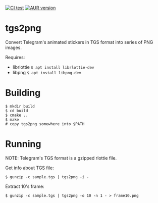 [![CI test](https://github.com/zevlg/tgs2png/workflows/CI/badge.svg)](https://github.com/zevlg/tgs2png/actions)
[![AUR version](https://img.shields.io/aur/version/tgs2png-git)](https://aur.archlinux.org/packages/tgs2png-git)

# tgs2png

Convert Telegram's animated stickers in TGS format into series of PNG
images.

Requires:
* librlottie `$ apt install librlottie-dev`
* libpng `$ apt install libpng-dev`

# Building

```console
$ mkdir build
$ cd build
$ cmake ..
$ make
# copy tgs2png somewhere into $PATH
```

# Running

NOTE: Telegram's TGS format is a gzipped rlottie file.

Get info about TGS file:
```console
$ gunzip -c sample.tgs | tgs2png -i -
```

Extract 10's frame:
```console
$ gunzip -c sample.tgs | tgs2png -o 10 -n 1 - > frame10.png
```
